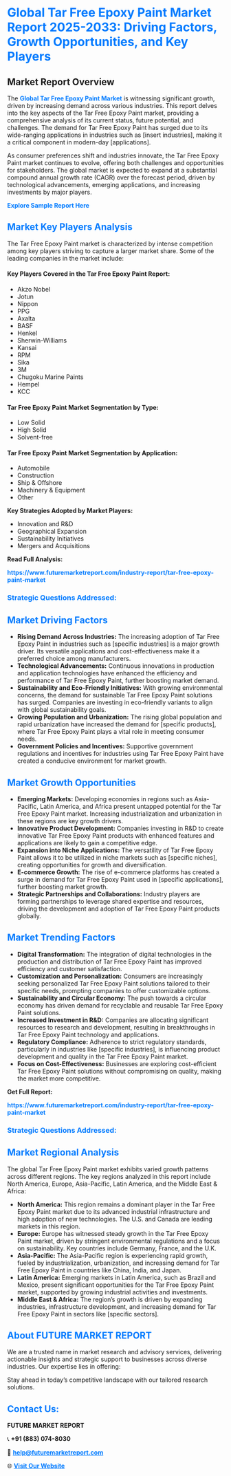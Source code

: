 <h1 style="color: #007BFF;">Global Tar Free Epoxy Paint Market Report 2025-2033: Driving Factors, Growth Opportunities, and Key Players</h1>

<section id="overview">
<h2>Market Report Overview</h2>
<p>The <a href="https://www.futuremarketreport.com/industry-report/tar-free-epoxy-paint-market" style="color: #007BFF; text-decoration: none;"><strong>Global Tar Free Epoxy Paint Market</strong></a> is witnessing significant growth, driven by increasing demand across various industries. This report delves into the key aspects of the Tar Free Epoxy Paint market, providing a comprehensive analysis of its current status, future potential, and challenges. The demand for Tar Free Epoxy Paint has surged due to its wide-ranging applications in industries such as [insert industries], making it a critical component in modern-day [applications].</p>
<p>As consumer preferences shift and industries innovate, the Tar Free Epoxy Paint market continues to evolve, offering both challenges and opportunities for stakeholders. The global market is expected to expand at a substantial compound annual growth rate (CAGR) over the forecast period, driven by technological advancements, emerging applications, and increasing investments by major players.</p>
</section>

<section id="overview">
<p><a href="https://www.futuremarketreport.com/request-sample/reportId=114779" style="color: #007BFF; text-decoration: none;"><strong>Explore Sample Report Here</strong></a></p>
</section>

<section id="key-players">
<h2 style="color: #007BFF;">Market Key Players Analysis</h2>
<p>The Tar Free Epoxy Paint market is characterized by intense competition among key players striving to capture a larger market share. Some of the leading companies in the market include:</p>
<h4>Key Players Covered in the Tar Free Epoxy Paint Report:</h4>
<ul><li>Akzo Nobel</li><li>Jotun</li><li>Nippon</li><li>PPG</li><li>Axalta</li><li>BASF</li><li>Henkel</li><li>Sherwin-Williams</li><li>Kansai</li><li>RPM</li><li>Sika</li><li>3M</li><li>Chugoku Marine Paints</li><li>Hempel</li><li>KCC</li></ul>
<h4>Tar Free Epoxy Paint Market Segmentation by Type:</h4>
<ul><li>Low Solid</li><li>High Solid</li><li>Solvent-free</li></ul>

<h4>Tar Free Epoxy Paint Market Segmentation by Application:</h4>
<ul><li>Automobile</li><li>Construction</li><li>Ship &amp; Offshore</li><li>Machinery &amp; Equipment</li><li>Other</li></ul>
<p><strong>Key Strategies Adopted by Market Players:</strong></p>
<ul>
<li>Innovation and R&D</li>
<li>Geographical Expansion</li>
<li>Sustainability Initiatives</li>
<li>Mergers and Acquisitions</li>
</ul>
</section>

<section>
<p><strong>Read Full Analysis: </strong></p><a href="https://www.futuremarketreport.com/industry-report/tar-free-epoxy-paint-market" style="color: #007BFF; text-decoration: none;"><strong>https://www.futuremarketreport.com/industry-report/tar-free-epoxy-paint-market</strong></a>
<h3 style="color: #007BFF;">Strategic Questions Addressed:</h3>
</section>

<section id="driving-factors">
<h2 style="color: #007BFF;">Market Driving Factors</h2>
<ul>
<li><strong>Rising Demand Across Industries:</strong> The increasing adoption of Tar Free Epoxy Paint in industries such as [specific industries] is a major growth driver. Its versatile applications and cost-effectiveness make it a preferred choice among manufacturers.</li>
<li><strong>Technological Advancements:</strong> Continuous innovations in production and application technologies have enhanced the efficiency and performance of Tar Free Epoxy Paint, further boosting market demand.</li>
<li><strong>Sustainability and Eco-Friendly Initiatives:</strong> With growing environmental concerns, the demand for sustainable Tar Free Epoxy Paint solutions has surged. Companies are investing in eco-friendly variants to align with global sustainability goals.</li>
<li><strong>Growing Population and Urbanization:</strong> The rising global population and rapid urbanization have increased the demand for [specific products], where Tar Free Epoxy Paint plays a vital role in meeting consumer needs.</li>
<li><strong>Government Policies and Incentives:</strong> Supportive government regulations and incentives for industries using Tar Free Epoxy Paint have created a conducive environment for market growth.</li>
</ul>
</section>

<section id="growth-opportunities">
<h2 style="color: #007BFF;">Market Growth Opportunities</h2>
<ul>
<li><strong>Emerging Markets:</strong> Developing economies in regions such as Asia-Pacific, Latin America, and Africa present untapped potential for the Tar Free Epoxy Paint market. Increasing industrialization and urbanization in these regions are key growth drivers.</li>
<li><strong>Innovative Product Development:</strong> Companies investing in R&D to create innovative Tar Free Epoxy Paint products with enhanced features and applications are likely to gain a competitive edge.</li>
<li><strong>Expansion into Niche Applications:</strong> The versatility of Tar Free Epoxy Paint allows it to be utilized in niche markets such as [specific niches], creating opportunities for growth and diversification.</li>
<li><strong>E-commerce Growth:</strong> The rise of e-commerce platforms has created a surge in demand for Tar Free Epoxy Paint used in [specific applications], further boosting market growth.</li>
<li><strong>Strategic Partnerships and Collaborations:</strong> Industry players are forming partnerships to leverage shared expertise and resources, driving the development and adoption of Tar Free Epoxy Paint products globally.</li>
</ul>
</section>

<section id="trending-factors">
<h2 style="color: #007BFF;">Market Trending Factors</h2>
<ul>
<li><strong>Digital Transformation:</strong> The integration of digital technologies in the production and distribution of Tar Free Epoxy Paint has improved efficiency and customer satisfaction.</li>
<li><strong>Customization and Personalization:</strong> Consumers are increasingly seeking personalized Tar Free Epoxy Paint solutions tailored to their specific needs, prompting companies to offer customizable options.</li>
<li><strong>Sustainability and Circular Economy:</strong> The push towards a circular economy has driven demand for recyclable and reusable Tar Free Epoxy Paint solutions.</li>
<li><strong>Increased Investment in R&D:</strong> Companies are allocating significant resources to research and development, resulting in breakthroughs in Tar Free Epoxy Paint technology and applications.</li>
<li><strong>Regulatory Compliance:</strong> Adherence to strict regulatory standards, particularly in industries like [specific industries], is influencing product development and quality in the Tar Free Epoxy Paint market.</li>
<li><strong>Focus on Cost-Effectiveness:</strong> Businesses are exploring cost-efficient Tar Free Epoxy Paint solutions without compromising on quality, making the market more competitive.</li>
</ul>
</section>

<section>
<p><strong>Get Full Report: </strong></p><a href="https://www.futuremarketreport.com/industry-report/tar-free-epoxy-paint-market" style="color: #007BFF; text-decoration: none;"><strong>https://www.futuremarketreport.com/industry-report/tar-free-epoxy-paint-market</strong></a>
<h3 style="color: #007BFF;">Strategic Questions Addressed:</h3>
</section>


<section id="regional-analysis">
<h2 style="color: #007BFF;">Market Regional Analysis</h2>
<p>The global Tar Free Epoxy Paint market exhibits varied growth patterns across different regions. The key regions analyzed in this report include North America, Europe, Asia-Pacific, Latin America, and the Middle East & Africa:</p>
<ul>
<li><strong>North America:</strong> This region remains a dominant player in the Tar Free Epoxy Paint market due to its advanced industrial infrastructure and high adoption of new technologies. The U.S. and Canada are leading markets in this region.</li>
<li><strong>Europe:</strong> Europe has witnessed steady growth in the Tar Free Epoxy Paint market, driven by stringent environmental regulations and a focus on sustainability. Key countries include Germany, France, and the U.K.</li>
<li><strong>Asia-Pacific:</strong> The Asia-Pacific region is experiencing rapid growth, fueled by industrialization, urbanization, and increasing demand for Tar Free Epoxy Paint in countries like China, India, and Japan.</li>
<li><strong>Latin America:</strong> Emerging markets in Latin America, such as Brazil and Mexico, present significant opportunities for the Tar Free Epoxy Paint market, supported by growing industrial activities and investments.</li>
<li><strong>Middle East & Africa:</strong> The region’s growth is driven by expanding industries, infrastructure development, and increasing demand for Tar Free Epoxy Paint in sectors like [specific sectors].</li>
</ul>
</section>

<footer>
<h2 style="color: #007BFF;">About FUTURE MARKET REPORT</h2>
<p>We are a trusted name in market research and advisory services, delivering actionable insights and strategic support to businesses across diverse industries. Our expertise lies in offering:</p>

<p>Stay ahead in today’s competitive landscape with our tailored research solutions.</p>

<h2 style="color: #007BFF;">Contact Us:</h2>
<p><strong>FUTURE MARKET REPORT</strong></p>
<p>📞 <strong>+91 (883) 074-8030</strong></p>
<p>📧 <strong><a href="mailto:help@futuremarketreport.com" style="color: #007BFF;">help@futuremarketreport.com</a></strong></p>
<p>🌐 <strong><a href="https://www.futuremarketreport.com/" style="color: #007BFF;">Visit Our Website</a></strong></p>
</footer>